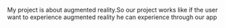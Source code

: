 My project is about augmented reality.So our project works like if the user want to experience augmented reality he can experience through our app
